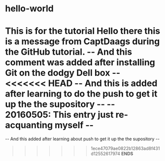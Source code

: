 # hello-world
This is for the tutorial
Hello there this is a message from CaptDaags during the GitHub tutorial.
-- And this comment was added after installing Git on the dodgy Dell box --
<<<<<<< HEAD
-- And this is added after learning to do the push to get it up the the supository --
-- 20160505: This entry just re-acquanting myself --
=======
-- And this added after learning about push to get it up the the supository --
>>>>>>> 1ece47079ae0822b12863ad8f431d12552617974
__ENDS__
